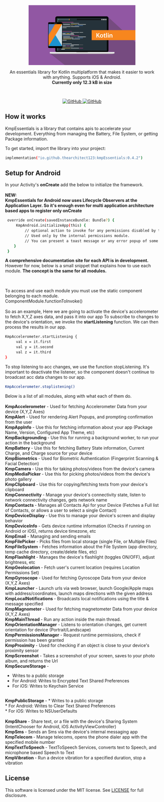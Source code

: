 <br/>
<p align="center">
    <a href="https://github.com/TheArchitect123/TitanSocket"><img src="./kotlin.jpg" align="center" width=350/></a>
</p>

<p align="center">
An essentials library for Kotlin multiplatform that makes it easier to work with anything. Supports iOS & Android.
    <br/>
<strong>Currently only 12.3 kB in size</strong>

</p>
<br/>

<p align="center">
   <a href="https://central.sonatype.com/artifact/io.github.thearchitect123/kmpEssentials">
    <img alt="GitHub" src="https://img.shields.io/maven-central/v/io.github.thearchitect123/kmpEssentials">
  </a>

  <a href="https://github.com/TheArchitect123/kmpEssentials">
    <img alt="GitHub" src="https://img.shields.io/badge/_Android,_iOS-white.svg">
  </a>
</p

<br/>

## How it works

KmpEssentials is a library that contains apis to accelerate your development. Everything from managing the Battery, File System, or getting Package information. 

To get started, import the library into your project:

```sh
implementation("io.github.thearchitect123:kmpEssentials:0.4.2")
```
## Setup for Android

In your Activity's **onCreate** add the below to initialize the framework.<br/><br/>
**NEW:<br/> KmpEssentials for Android now uses Lifecycle Observers at the Application Layer. So it's enough even for multi application architecture based apps to register only onCreate**
```sh
 override onCreate(savedInstanceBundle: Bundle?) {
     KmpAndroid.initializeApp(this) {
         // optional action to invoke for any permissions disabled by the user. 
         // Used only by the internal permissions module. 
         // You can present a toast message or any error popup of some kind.
    }
 }
```

<strong>A comprehensive documentation site for each API is in development.</strong>
However for now, below is a small snippet that explains how to use each module. <strong> The concept is the same for all modules. </strong>

<br/>
<br/>
To access and use each module you must use the static component belonging to each module.
<br/>ComponentModule.functionToInvoke()

<br/>
<br/>
So as an example, Here we are going to activate the device's accelerometer to fetch X,Y,Z axes data, and pass it into our app
To subscribe to changes to the device's orientation, we invoke the <strong>startListening</strong> function. We can then process the results in our app.
<br/>

```sh
KmpAccelerometer.startListening { 
     val x = it.first
     val y = it.second
     val z = it.third
}
```

To stop listening to acc changes, we use the function stopListening. It's important to deactivate the listener, so the component doesn't continue to broadcast acc data changes to our app. 
```sh
KmpAccelerometer.stoplistening()
```

Below is a list of all modules, along with what each of them do.
<br/>
<br/>
<strong>KmpAccelerometer</strong> - Used for fetching Accelerometer Data from your device (X,Y,Z Axes)
<br/>
<strong>KmpAlert</strong> - Used for rendering Alert Popups, and prompting confirmation from the user
<br/>
<strong>KmpAppInfo</strong> - Use this for fetching information about your app (Package Name, Version, Configured App Theme, etc)
<br/>
<strong>KmpBackgrounding </strong> - Use this for running a background worker, to run your action in the background
<br/>
<strong>KmpBattery </strong> - Use this for fetching Battery State information, Current Charge, and Charge source for your device
<br/>
<strong>KmpBiometrics </strong> - Used for Biometric Authentication (Fingerprint Scanning & Facial Detection)
<br/>
<strong>KmpCamera </strong> - Use this for taking photos/videos from the device's camera
<br/>
<strong>KmpMediaPicker </strong> - Use this for picking photos/videos from the device's photo gallery
<br/>
<strong>KmpClipboard </strong> - Use this for copying/fetching texts from your device's clipboard
<br/>
<strong>KmpConnectivity </strong> - Manage your device's connectivity state, listen to network connectivity changes, gets network name
<br/>
<strong>KmpContacts </strong> - Manages all Contacts Api for your Device (Fetches a Full list of Contacts, or allows a user to select a single Contact)
<br/>
<strong>KmpDeviceDisplay </strong> - Use this to manage your device's screen and display behavior
<br/>
<strong>KmpDeviceInfo</strong> - Gets device runtime information (Checks if running on Android or iOS), returns device timezone, etc
<br/>
<strong>KmpEmail</strong> - Managing and sending emails
<br/>
<strong>KmpFilePicker</strong> - Picks files from local storage (single File, or Multiple Files)
<br/>
<strong>KmpFileSystem </strong> - Fetches information about the File System (app directory, temp cache directory, create/delete files, etc)
<br/>
<strong>KmpFlashlight </strong> - Manages the device's flashlight (toggles ON/OFF), adjust brightness, etc
<br/>
<strong>KmpGeolocation </strong> - Fetch user's current location (requires Location Permissions Set)
<br/>
<strong>KmpGyroscope </strong> - Used for fetching Gyroscope Data from your device (X,Y,Z Axes)
<br/>
<strong>KmpLauncher</strong> - Launch urls via web browser, launch Google/Apple maps with address/coordinates, launch maps directions with the given address
<br/>
<strong>KmpLocalNotifications </strong> - Broadcasts local notifications using the title & message specified
<br/>
<strong>KmpMagnometer </strong> - Used for fetching magnetometer Data from your device (X,Y,Z Axes)
<br/>
<strong>KmpMainThread </strong> - Run any action inside the main thread.
<br/>
<strong>KmpOrientationManager</strong> - Listens to orientation changes, get current orientation for device (Portrait/Landscape)
<br/>
<strong>KmpPermissionsManager</strong> - Request runtime permissions, check if permission has been granted
<br/>
<strong>KmpProximity </strong> - Used for checking if an object is close to your device's proximity sensor
<br/>
<strong>KmpScreenshot </strong> - Takes a screenshot of your screen, saves to your photo album, and returns the Url
<br/>
<strong>KmpSecureStorage </strong> - 
 * Writes to a public storage <br/>
 * For Android: Writes to Encrypted Text Shared Preferences<br/>
 * For iOS: Writes to Keychain Service <br/>
<br/>
<strong>KmpPublicStorage </strong> -
 * Writes to a public storage<br/>
 * For Android: Writes to Clear Text Shared Preferences<br/>
 * For iOS: Writes to NSUserDefaults <br/>
<br/>
<strong>KmpShare </strong> - Share text, or a file with the device's Sharing System (IntentChooser for Android, iOS ActivityViewController)
<br/>
<strong>KmpSms </strong> - Sends an Sms via the device's internal messaging app
<br/>
<strong>KmpTelecom </strong> - Manage telecoms, opens the phone dialer app with the specified mobile number
<br/>
<strong>KmpTextToSpeech </strong> - TextToSpeech Services, converts text to Speech, and microphone based Speech to Text
<br/>
<strong>KmpVibration </strong> - Run a device vibration for a specified duration, stop a vibration
<br/>


## License

This software is licensed under the MIT license. See [LICENSE](./LICENSE) for full disclosure.
